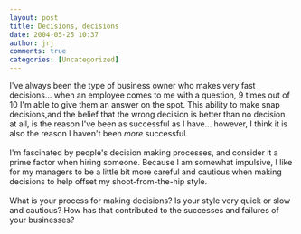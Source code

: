 ```yaml
---
layout: post
title: Decisions, decisions
date: 2004-05-25 10:37
author: jrj
comments: true
categories: [Uncategorized]
---
```

I've always been the type of business owner who makes very fast decisions... when an employee comes to me with a question, 9 times out of 10 I'm able to give them an answer on the spot. This ability to make snap decisions,and the belief that the wrong decision is better than no decision at all, is the reason I've been as successful as I have... however, I think it is also the reason I haven't been *more* successful.<br /><br />I'm fascinated by people's decision making processes, and consider it a prime factor when hiring someone. Because I am somewhat impulsive, I like for my managers to be a little bit more careful and cautious when making decisions to help offset my shoot-from-the-hip style.<br /><br />What is your process for making decisions? Is your style very quick or slow and cautious? How has that contributed to the successes and failures of your businesses?
